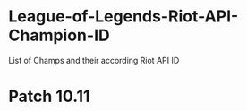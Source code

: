 # League-of-Legends-Riot-API-Champion-ID

List of Champs and their according Riot API ID
# Patch 10.11 #
